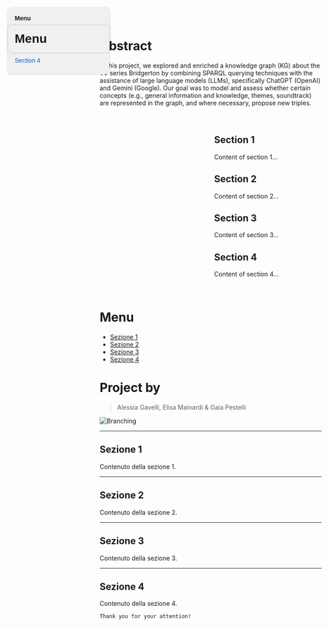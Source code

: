 # Abstract

In this project, we explored and enriched a knowledge graph (KG) about the TV series Bridgerton by combining SPARQL querying techniques with the assistance of large language models (LLMs), specifically ChatGPT (OpenAI) and Gemini (Google). Our goal was to model and assess whether certain concepts (e.g., general information and knowledge, themes, soundtrack) are represented in the graph, and where necessary, propose new triples.

<style>
  /* Fixed vertical menu on the left */
  #menu {
    position: fixed;
    top: 20px;
    left: 20px;
    width: 200px;
    background: #f0f0f0;
    padding: 15px;
    border-radius: 8px;
    box-shadow: 0 0 5px rgba(0,0,0,0.2);
    font-family: Arial, sans-serif;
  }
  #menu a {
    display: block;
    margin: 8px 0;
    color: #0366d6;
    text-decoration: none;
  }
  #menu a:hover {
    text-decoration: underline;
  }
  /* Add some left margin to main content so it doesn't hide behind the menu */
  #main-content {
    margin-left: 240px;
    padding: 20px;
  }
</style>

<div id="menu">
  <strong>Menu</strong>
  <a href="#section1">Section 1</a>
  <a href="#section2">Section 2</a>
  <a href="#section3">Section 3</a>
  <a href="#section4">Section 4</a>
</div>

<div id="main-content">

# Menu

## Section 1

Content of section 1...

## Section 2

Content of section 2...

## Section 3

Content of section 3...

## Section 4

Content of section 4...

</div>


# Menu

- <a href="#sezione1" target="_blank" rel="noopener noreferrer">Sezione 1</a>
- <a href="#sezione2" target="_blank" rel="noopener noreferrer">Sezione 2</a>
- <a href="#sezione3" target="_blank" rel="noopener noreferrer">Sezione 3</a>
- <a href="#sezione4" target="_blank" rel="noopener noreferrer">Sezione 4</a>

# Project by

> Alessia Gavelli,
> Elisa Mainardi &
> Gaia Pestelli 

![Branching](https://media-assets.vanityfair.it/photos/660c178833508f82229a46bf/16:9/w_1280,c_limit/1_OWWnuMfWov0Tc4IjIU0RHQ%20copia.jpg)



---

## Sezione 1

Contenuto della sezione 1.

---

## Sezione 2

Contenuto della sezione 2.

---

## Sezione 3

Contenuto della sezione 3.

---

## Sezione 4

Contenuto della sezione 4.




```
Thank you for your attention!
```
